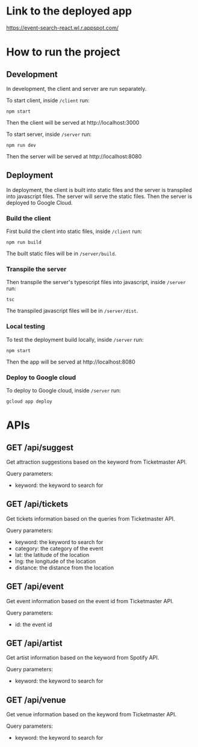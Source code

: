 # Link to the deployed app
https://event-search-react.wl.r.appspot.com/

# How to run the project

## Development 
In development, the client and server are run separately.

To start client, inside `/client` run:
```console
npm start
```
Then the client will be served at http://localhost:3000

To start server, inside `/server` run:
```console
npm run dev
```
Then the server will be served at http://localhost:8080

## Deployment
In deployment, the client is built into static files and the server is transpiled into javascript files. The server will serve the static files.
Then the server is deployed to Google Cloud.

### Build the client
First build the client into static files, inside `/client` run:
```
npm run build
```
The built static files will be in `/server/build`.

### Transpile the server
Then transpile the server's typescript files into javascript, inside `/server` run:
```
tsc
```
The transpiled javascript files will be in `/server/dist`.

### Local testing
To test the deployment build locally, inside `/server` run:
```
npm start
```
Then the app will be served at http://localhost:8080

### Deploy to Google cloud
To deploy to Google cloud, inside `/server` run:
```
gcloud app deploy
```

# APIs

## GET /api/suggest
Get attraction suggestions based on the keyword from Ticketmaster API.

Query parameters:
- keyword: the keyword to search for

## GET /api/tickets
Get tickets information based on the queries from Ticketmaster API.

Query parameters:
- keyword: the keyword to search for
- category: the category of the event
- lat: the latitude of the location
- lng: the longitude of the location
- distance: the distance from the location

## GET /api/event
Get event information based on the event id from Ticketmaster API.

Query parameters:
- id: the event id

## GET /api/artist
Get artist information based on the keyword from Spotify API.

Query parameters:
- keyword: the keyword to search for

## GET /api/venue
Get venue information based on the keyword from Ticketmaster API.

Query parameters:
- keyword: the keyword to search for